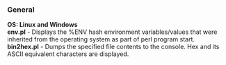 ### General
**OS: Linux and Windows**<br/>
**env.pl** - Displays the %ENV hash environment variables/values that were inherited from the operating 
system as part of perl program start.<br/>
**bin2hex.pl** - Dumps the specified file contents to the console. Hex and its ASCII equivalent characters 
are displayed.<br/>
